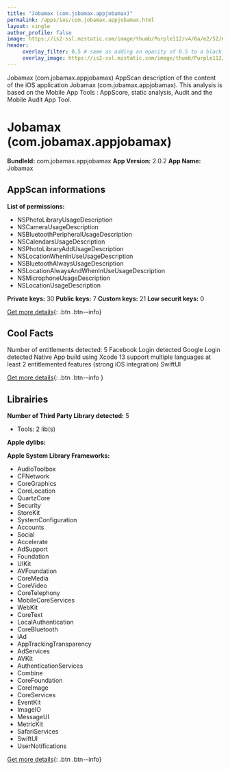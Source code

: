 ```yaml
---
title: "Jobamax (com.jobamax.appjobamax)"
permalink: /apps/ios/com.jobamax.appjobamax.html
layout: single
author_profile: false
image: https://is2-ssl.mzstatic.com/image/thumb/Purple112/v4/6a/e2/52/6ae252ec-f9a3-602e-7330-3cbc12782a18/AppIcon-0-1x_U007emarketing-0-8-0-sRGB-85-220.png/512x512bb.jpg
header: 
     overlay_filter: 0.5 # same as adding an opacity of 0.5 to a black background
     overlay_image: https://is2-ssl.mzstatic.com/image/thumb/Purple112/v4/6a/e2/52/6ae252ec-f9a3-602e-7330-3cbc12782a18/AppIcon-0-1x_U007emarketing-0-8-0-sRGB-85-220.png/512x512bb.jpg
---
```

Jobamax (com.jobamax.appjobamax) AppScan description of the content of the iOS application Jobamax (com.jobamax.appjobamax). This analysis is based on the Mobile App Tools : AppScore, static analysis, Audit and the Mobile Audit App Tool.

# Jobamax (com.jobamax.appjobamax)

**BundleId:** com.jobamax.appjobamax
**App Version:** 2.0.2
**App Name:** Jobamax


## AppScan informations 

**List of permissions:** 
- NSPhotoLibraryUsageDescription
- NSCameraUsageDescription
- NSBluetoothPeripheralUsageDescription
- NSCalendarsUsageDescription
- NSPhotoLibraryAddUsageDescription
- NSLocationWhenInUseUsageDescription
- NSBluetoothAlwaysUsageDescription
- NSLocationAlwaysAndWhenInUseUsageDescription
- NSMicrophoneUsageDescription
- NSLocationUsageDescription
  
  
**Private keys:** 30
**Public keys:** 7
**Custom keys:** 21
**Low securit keys:** 0
  
[Get more details](/pricing.html){: .btn .btn--info}

## Cool Facts

Number of entitlements detected: 5
Facebook Login detected
Google Login detected
Native App
build using Xcode 13
support multiple languages
at least 2 entitlemented features (strong iOS integration)
SwiftUI
  
[Get more details](/pricing.html){: .btn .btn--info }

## Librairies 
**Number of Third Party Library detected:** 5
- Tools: 2 lib(s)


**Apple dylibs:**


**Apple System Library Frameworks:**
- AudioToolbox
- CFNetwork
- CoreGraphics
- CoreLocation
- QuartzCore
- Security
- StoreKit
- SystemConfiguration
- Accounts
- Social
- Accelerate
- AdSupport
- Foundation
- UIKit
- AVFoundation
- CoreMedia
- CoreVideo
- CoreTelephony
- MobileCoreServices
- WebKit
- CoreText
- LocalAuthentication
- CoreBluetooth
- iAd
- AppTrackingTransparency
- AdServices
- AVKit
- AuthenticationServices
- Combine
- CoreFoundation
- CoreImage
- CoreServices
- EventKit
- ImageIO
- MessageUI
- MetricKit
- SafariServices
- SwiftUI
- UserNotifications


  
[Get more details](/pricing.html){: .btn .btn--info}

